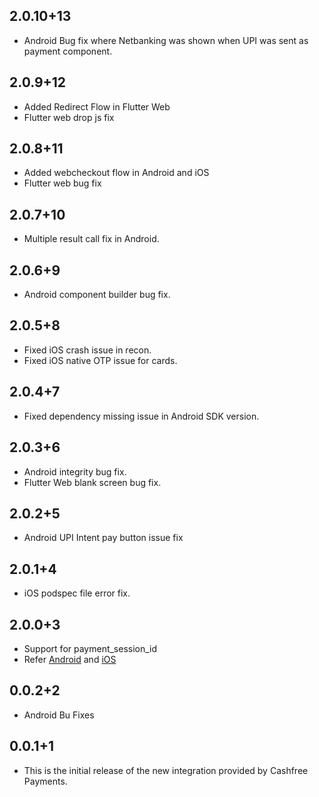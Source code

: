 ## 2.0.10+13

* Android Bug fix where Netbanking was shown when UPI was sent as payment component.

## 2.0.9+12

* Added Redirect Flow in Flutter Web
* Flutter web drop js fix

## 2.0.8+11

* Added webcheckout flow in Android and iOS
* Flutter web bug fix

## 2.0.7+10

* Multiple result call fix in Android.

## 2.0.6+9

* Android component builder bug fix.

## 2.0.5+8

* Fixed iOS crash issue in recon.
* Fixed iOS native OTP issue for cards.

## 2.0.4+7

* Fixed dependency missing issue in Android SDK version.

## 2.0.3+6

* Android integrity bug fix.
* Flutter Web blank screen bug fix.

## 2.0.2+5

* Android UPI Intent pay button issue fix

## 2.0.1+4

* iOS podspec file error fix.

## 2.0.0+3

* Support for payment_session_id
* Refer [Android](https://docs.cashfree.com/docs/android-changelog) and [iOS](https://docs.cashfree.com/docs/ios-changelog)

## 0.0.2+2

* Android Bu Fixes


## 0.0.1+1

* This is the initial release of the new integration provided by Cashfree Payments.
